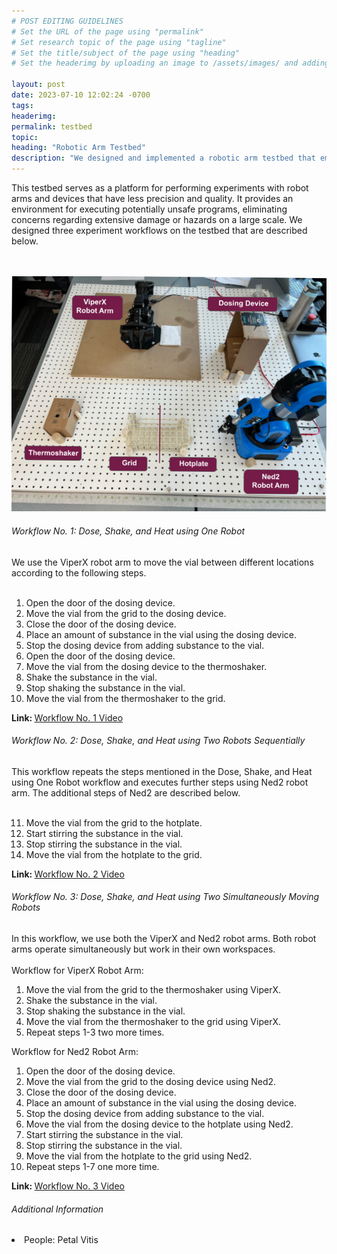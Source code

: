 ```yaml
---
# POST EDITING GUIDELINES
# Set the URL of the page using "permalink"
# Set research topic of the page using "tagline"
# Set the title/subject of the page using "heading"
# Set the headerimg by uploading an image to /assets/images/ and adding the URL to "headerimg"

layout: post
date: 2023-07-10 12:02:24 -0700
tags: 
headerimg:
permalink: testbed
topic: 
heading: "Robotic Arm Testbed"
description: "We designed and implemented a robotic arm testbed that emulates a small-scale self-driving laboratory."
---
```

<div class="container-fluid bg-gray my-5 py-5">
    <div class="container pt-4">
This testbed serves as a platform for performing experiments with robot arms and devices that have less precision and quality. It provides an environment for executing potentially unsafe programs, eliminating concerns regarding extensive damage or hazards on a large scale. We designed three experiment workflows on the testbed that are described below.
<br />
<br />
<br />
<p align="center">
<img src="assets/images/testbed_setup_marked.png" />
</p>
 </div>
</div>



<div class="container pt-4">
<h6>Workflow No. 1: Dose, Shake, and Heat using One Robot</h6>
We use the ViperX robot arm to move the  vial between different locations according to the following steps.
<br />
<br />
<ol>
    <li>Open the door of the dosing device.</li>
    <li>Move the vial from the grid to the dosing device.</li>
    <li>Close the door of the dosing device.</li>
    <li>Place an amount of substance in the vial using the dosing device.</li>
    <li>Stop the dosing device from adding substance to the vial.</li>
    <li>Open the door of the dosing device.</li>
    <li>Move the vial from the dosing device to the thermoshaker.</li>
    <li>Shake the substance in the vial.</li>
    <li>Stop shaking the substance in the vial.</li>
    <li>Move the vial from the thermoshaker to the grid.</li>
</ol>

<h7><b>Link: </b><a href="https://www.youtube.com/shorts/XhNDb7_nskw">Workflow No. 1 Video</a></h7>

</div>



<div class="container pt-4">
<h6>Workflow No. 2: Dose, Shake, and Heat using Two Robots Sequentially</h6>
This workflow repeats the steps mentioned in the Dose, Shake, and Heat using One Robot workflow and executes further steps using Ned2 robot arm. The additional steps of Ned2 are described below.
<br />
<br />
<ol start="11">
    <li>Move the vial from the grid to the hotplate.</li>
    <li>Start stirring the substance in the vial.</li>
    <li>Stop stirring the substance in the vial.</li>
    <li>Move the vial from the hotplate to the grid.</li>
</ol>



<h7><b>Link: </b><a href="https://www.youtube.com/watch?v=2vUZekpLqT0">Workflow No. 2 Video</a></h7>


</div>


<div class="container pt-4">
<h6>Workflow No. 3: Dose, Shake, and Heat using Two Simultaneously Moving Robots</h6>
In this workflow, we use both the ViperX and Ned2 robot arms. Both robot arms operate simultaneously but work in their own workspaces. 
<br />
<br />
Workflow for ViperX Robot Arm:
<br />
<ol>
    <li>Move the vial from the grid to the thermoshaker using ViperX.</li>
    <li>Shake the substance in the vial.</li>
    <li>Stop shaking the substance in the vial.</li>
    <li>Move the vial from the thermoshaker to the grid using ViperX.</li>
    <li>Repeat steps 1-3 two more times.</li>
</ol>


Workflow for Ned2 Robot Arm:
<br />
<ol>
    <li>Open the door of the dosing device.</li>
    <li>Move the vial from the grid to the dosing device using Ned2.</li>
    <li>Close the door of the dosing device.</li>
    <li>Place an amount of substance in the vial using the dosing device.</li>
    <li>Stop the dosing device from adding substance to the vial.</li>
    <li>Move the vial from the dosing device to the hotplate using Ned2.</li>
    <li>Start stirring the substance in the vial.</li>
    <li>Stop stirring the substance in the vial.</li>
    <li>Move the vial from the hotplate to the grid using Ned2.</li>
    <li>Repeat steps 1-7 one more time.</li>
</ol>



<h7><b>Link: </b><a href="https://www.youtube.com/watch?v=-SG_h_5D-9g">Workflow No. 3 Video</a></h7>
</div>


<div class="container pt-4">
<h6>Additional Information</h6>
<li> People: Petal Vitis</li>

</div>